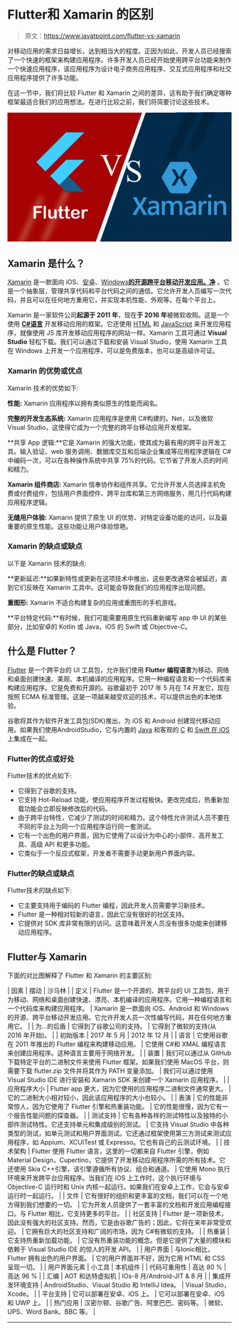 # Flutter和 Xamarin 的区别

> 原文：<https://www.javatpoint.com/flutter-vs-xamarin>

对移动应用的需求日益增长，达到相当大的程度。正因为如此，开发人员已经搜索了一个快速的框架来构建应用程序。许多开发人员已经开始使用跨平台功能来制作一个快速应用程序，该应用程序为设计电子商务应用程序、交互式应用程序和社交应用程序提供了许多功能。

在这一节中，我们将比较 Flutter 和 Xamarin 之间的差异，这有助于我们确定哪种框架最适合我们的应用想法。在进行比较之前，我们将简要讨论这些技术。

![Flutter and Xamarin](img/0a8e7918ef9ca895a5425b0c9da6f750.png)

## Xamarin 是什么？

[Xamarin](https://www.javatpoint.com/xamarin) 是一款面向 iOS、[安卓](https://www.javatpoint.com/android-tutorial)、[Windows](https://www.javatpoint.com/windows)[**的开源跨平台移动开发应用。净**](https://www.javatpoint.com/net-framework) 。它是一个抽象层，管理共享代码和平台代码之间的通信。它允许开发人员编写一次代码，并且可以在任何地方重用它，并实现本机性能、外观等。在每个平台上。

Xamarin 是一家软件公司**起源于 2011 年**，现在**于 2016 年**被微软收购。这是一个使用 [**C#语言**](https://www.javatpoint.com/c-sharp-tutorial) 开发移动应用的框架。它还使用 [HTML](https://www.javatpoint.com/html-tutorial) 和 [JavaScript](https://www.javatpoint.com/javascript-tutorial) 来开发应用程序，就像使用 JS 库开发移动应用程序的网站一样。Xamarin 工具可通过 **Visual Studio** 轻松下载。我们可以通过下载和安装 Visual Studio，使用 Xamarin 工具在 Windows 上开发一个应用程序，可以是免费版本，也可以是高级许可证。

### Xamarin 的优势或优点

Xamarin 技术的优势如下:

**性能:** Xamarin 应用程序以拥有类似原生的性能而闻名。

**完整的开发生态系统:** Xamarin 应用程序是使用 C#构建的。Net，以及微软 Visual Studio，这使得它成为一个完整的跨平台移动应用开发框架。

**共享 App 逻辑:**它是 Xamarin 的强大功能，使其成为最有用的跨平台开发工具。输入验证、web 服务调用、数据库交互和后端企业集成等应用程序逻辑在 C#中编码一次，可以在各种操作系统中共享 75%的代码。它节省了开发人员的时间和精力。

**Xamarin 组件商店:** Xamarin 信奉协作和组件共享。它允许开发人员选择主机免费或付费组件，包括用户界面控件、跨平台库和第三方网络服务，用几行代码构建应用程序逻辑。

**无缝用户体验:** Xamarin 提供了原生 UI 的优势、对特定设备功能的访问，以及最重要的原生性能。这些功能让用户体验惊艳。

### Xamarin 的缺点或缺点

以下是 Xamarin 技术的缺点:

**更新延迟:**如果新特性或更新在这项技术中推出，这些更改通常会被延迟，直到它们反映在 Xamarin 工具中。这可能会导致我们的应用程序出现问题。

**重图形:** Xamarin 不适合构建复杂的应用或重图形的手机游戏。

**平台特定代码:**有时候，我们可能需要用原生代码重新编写 app 中 UI 的某些部分，比如安卓的 Kotlin 或 Java，iOS 的 Swift 或 Objective-C。

## 什么是 Flutter？

[Flutter](https://www.javatpoint.com/flutter) 是一个跨平台的 UI 工具包，允许我们使用 **Flutter 编程语言**为移动、网络和桌面创建快速、美观、本机编译的应用程序。它用一种编程语言和一个代码库来构建应用程序。它是免费和开源的。谷歌最初于 2017 年 5 月在 T4 开发它，现在按照 ECMA 标准管理。这是一项越来越受欢迎的技术，可以提供出色的本地体验。

谷歌将其作为软件开发工具包(SDK)推出，为 iOS 和 Android 创建现代移动应用。如果我们使用AndroidStudio，它与内置的 [Java](https://www.javatpoint.com/java-tutorial) 和客观的 [C](https://www.javatpoint.com/c-programming-language-tutorial) 和 [Swift 在 iOS](https://www.javatpoint.com/ios-development-using-swift) 上集成在一起。

### Flutter的优点或好处

Flutter技术的优点如下:

*   它得到了谷歌的支持。
*   它支持 Hot-Reload 功能，使应用程序开发过程极快。更改完成后，热重新加载功能会立即反映修改后的代码。
*   由于跨平台特性，它减少了测试的时间和精力。这个特性允许测试人员不要在不同的平台上为同一个应用程序运行同一套测试。
*   它有一个出色的用户界面，因为它使用了以设计为中心的小部件、高开发工具、高级 API 和更多功能。
*   它类似于一个反应式框架，开发者不需要手动更新用户界面内容。

### Flutter的缺点或缺点

Flutter技术的缺点如下:

*   它主要支持用于编码的 Flutter 编程，因此开发人员需要学习新技术。
*   Flutter 是一种相对较新的语言，因此它没有很好的社区支持。
*   它提供对 SDK 库非常有限的访问。这意味着开发人员没有很多功能来创建移动应用程序。

## Flutter与 Xamarin

下面的对比图解释了 Flutter 和 Xamarin 的主要区别:

| 因素 | 摆动 | 沙马林 |
| 定义 | Flutter 是一个开源的、跨平台的 UI 工具包，用于为移动、网络和桌面创建快速、漂亮、本机编译的应用程序。它用一种编程语言和一个代码库来构建应用程序。 | Xamarin 是一款面向 iOS、Android 和 Windows 的开源、跨平台移动开发应用。它允许开发人员一次性编写代码，并在任何地方重用它。 |
| 为...的后盾 | 它得到了谷歌公司的支持。 | 它得到了微软的支持(从 2016 年开始)。 |
| 初始版本 | 2017 年 5 月 | 2012 年 12 月 |
| 语言 | 它使用谷歌在 2011 年推出的 Flutter 编程来构建移动应用。 | 它使用 C#和 XMAL 编程语言来创建应用程序。这种语言主要用于网络开发。 |
| 装置 | 我们可以通过从 GitHub 下载特定平台的二进制文件来使用 Flutter 框架。如果我们使用 MacOS 平台，则需要下载 flutter.zip 文件并将其作为 PATH 变量添加。 | 我们可以通过使用 Visual Studio IDE 进行安装和 Xamarin SDK 来创建一个 Xamarin 应用程序。 |
| 应用程序大小 | Flutter app 更大，因为它使用的应用程序二进制文件通常更大。 | 它的二进制大小相对较小，因此该应用程序的大小也较小。 |
| 表演 | 它的性能非常惊人，因为它使用了 Flutter 引擎和热重装功能。 | 它的性能很慢，因为它有一个报告性能问题的探查器。 |
| 测试支持 | 它有各种各样的测试特性以及独特的小部件测试特性。它还支持单元和集成级别的测试。 | 它支持 Visual Studio 中各种类型的测试，如单元测试和用户界面测试。它还通过框架使用第三方测试来测试应用程序，如 Appium、XCUITest 或 Expresso。它也有自己的云测试环境。 |
| 技术架构 | Flutter 使用 Flutter 语言，这里的一切都来自 Flutter 引擎，例如 Material Design，Cupertino，它提供了开发移动应用程序所需的所有技术。它还使用 Skia C++引擎，该引擎遵循所有协议、组合和通道。 | 它使用 Mono 执行环境来开发跨平台应用程序。当我们在 iOS 上工作时，这个执行环境与 Objective-C 运行时和 Unix 内核一起运行。如果我们在安卓上工作，它会与安卓运行时一起运行。 |
| 文件 | 它有很好的组织和更丰富的文档，我们可以在一个地方得到我们想要的一切。 | 它为开发人员提供了一套丰富的文档和开发应用编程接口。与 Flutter 相比，它支持更多的平台。 |
| 社区支持 | Flutter 是一项新技术，因此没有强大的社区支持。然而，它是由谷歌广告的；因此，它将在来年非常受欢迎。 | 它拥有巨大的社区支持和广阔的市场，因为 C#有微软的支持。 |
| 热重装 | 它支持热重新加载功能。 | 它没有热重装功能的概念。但是它提供了大量的模块和依赖于 Visual Studio IDE 的惊人的开发 API。 |
| 用户界面 | 与Ionic相比，Flutter 拥有出色的用户界面。 | 它的用户界面并不好，因为它用 HTML 和 CSS 呈现一切。 |
| 用户界面元素 | 小工具 | 本机组件 |
| 代码可重用性 | 高达 80 % | 高达 96 % |
| 汇编 | AOT 和达特虚拟机 | IOs-8 月/Android-JIT & 8 月 |
| 集成开发环境支持 | AndroidStudio、Visual Studio 和 IntelliJ Idea。 | Visual Studio，Xcode。 |
| 平台支持 | 它可以部署在安卓、iOS 上。 | 它可以部署在安卓、iOS 和 UWP 上。 |
| 热门应用 | 汉密尔顿、谷歌广告、阿里巴巴、密码等。 | 微软、UPS、Word Bank、BBC 等。 |

* * *